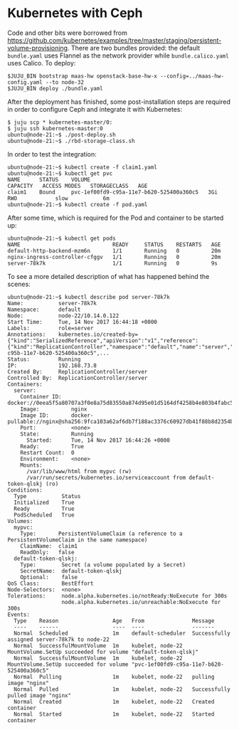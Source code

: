 # Kubernetes with Ceph

Code and other bits were borrowed from https://github.com/kubernetes/examples/tree/master/staging/persistent-volume-provisioning.
There are two bundles provided: the default `bundle.yaml` uses Flannel as the network provider while `bundle.calico.yaml` uses Calico.
To deploy:

```
$JUJU_BIN bootstrap maas-hw openstack-base-hw-x --config=../maas-hw-config.yaml --to node-32
$JUJU_BIN deploy ./bundle.yaml
```

After the deployment has finished, some post-installation steps are required in order to configure Ceph and integrate it with Kubernetes:

```
$ juju scp * kubernetes-master/0:
$ juju ssh kubernetes-master:0
ubuntu@node-21:~$ ./post-deploy.sh
ubuntu@node-21:~$ ./rbd-storage-class.sh
```

In order to test the integration:

```
ubuntu@node-21:~$ kubectl create -f claim1.yaml
ubuntu@node-21:~$ kubectl get pvc
NAME      STATUS    VOLUME                                     CAPACITY   ACCESS MODES   STORAGECLASS   AGE
claim1    Bound     pvc-1ef00fd9-c95a-11e7-b620-525400a360c5   3Gi        RWO            slow           6m
ubuntu@node-21:~$ kubectl create -f pod.yaml
```

After some time, which is required for the Pod and container to be started up:

```
ubuntu@node-21:~$ kubectl get pods
NAME                             READY     STATUS    RESTARTS   AGE
default-http-backend-mzm6n       1/1       Running   0          20m
nginx-ingress-controller-cfggv   1/1       Running   0          20m
server-78k7k                     1/1       Running   0          9s
```

To see a more detailed description of what has happened behind the scenes:

```
ubuntu@node-21:~$ kubectl describe pod server-78k7k
Name:           server-78k7k
Namespace:      default
Node:           node-22/10.14.0.122
Start Time:     Tue, 14 Nov 2017 16:44:18 +0000
Labels:         role=server
Annotations:    kubernetes.io/created-by={"kind":"SerializedReference","apiVersion":"v1","reference":{"kind":"ReplicationController","namespace":"default","name":"server","uid":"0e9994a5-c95b-11e7-b620-525400a360c5",...
Status:         Running
IP:             192.168.73.8
Created By:     ReplicationController/server
Controlled By:  ReplicationController/server
Containers:
  server:
    Container ID:   docker://0eea5f5a80707a3f0e8a75d83550a874d95e01d5164df4258b4e803b4fabc520
    Image:          nginx
    Image ID:       docker-pullable://nginx@sha256:9fca103a62af6db7f188ac3376c60927db41f88b8d2354bf02d2290a672dc425
    Port:           <none>
    State:          Running
      Started:      Tue, 14 Nov 2017 16:44:26 +0000
    Ready:          True
    Restart Count:  0
    Environment:    <none>
    Mounts:
      /var/lib/www/html from mypvc (rw)
      /var/run/secrets/kubernetes.io/serviceaccount from default-token-qlskj (ro)
Conditions:
  Type           Status
  Initialized    True
  Ready          True
  PodScheduled   True
Volumes:
  mypvc:
    Type:       PersistentVolumeClaim (a reference to a PersistentVolumeClaim in the same namespace)
    ClaimName:  claim1
    ReadOnly:   false
  default-token-qlskj:
    Type:        Secret (a volume populated by a Secret)
    SecretName:  default-token-qlskj
    Optional:    false
QoS Class:       BestEffort
Node-Selectors:  <none>
Tolerations:     node.alpha.kubernetes.io/notReady:NoExecute for 300s
                 node.alpha.kubernetes.io/unreachable:NoExecute for 300s
Events:
  Type    Reason                 Age   From               Message
  ----    ------                 ----  ----               -------
  Normal  Scheduled              1m    default-scheduler  Successfully assigned server-78k7k to node-22
  Normal  SuccessfulMountVolume  1m    kubelet, node-22   MountVolume.SetUp succeeded for volume "default-token-qlskj"
  Normal  SuccessfulMountVolume  1m    kubelet, node-22   MountVolume.SetUp succeeded for volume "pvc-1ef00fd9-c95a-11e7-b620-525400a360c5"
  Normal  Pulling                1m    kubelet, node-22   pulling image "nginx"
  Normal  Pulled                 1m    kubelet, node-22   Successfully pulled image "nginx"
  Normal  Created                1m    kubelet, node-22   Created container
  Normal  Started                1m    kubelet, node-22   Started container
```
